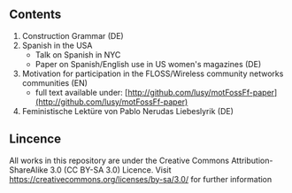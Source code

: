 Contents
--------
1. Construction Grammar (DE)
2. Spanish in the USA
   * Talk on Spanish in NYC
   * Paper on Spanish/English use in US women's magazines (DE)
3. Motivation for participation in the FLOSS/Wireless community networks communities (EN)
   * full text available under: [http://github.com/lusy/motFossFf-paper](http://github.com/lusy/motFossFf-paper)
4. Feministische Lektüre von Pablo Nerudas Liebeslyrik (DE)


Lincence
--------
All works in this repository are under the Creative Commons Attribution-ShareAlike 3.0 (CC BY-SA 3.0) Licence.
Visit https://creativecommons.org/licenses/by-sa/3.0/ for further information
